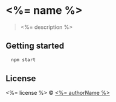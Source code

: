# <%= name %>
> <%= description %>


## Getting started
```bash
  npm start
```


## License
<%= license %> © [<%= authorName %>](<%= authorUrl %>)

